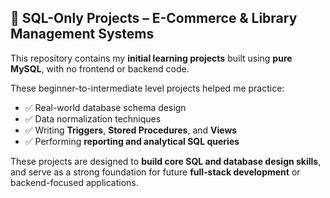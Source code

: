 ## 📘 SQL-Only Projects – E-Commerce & Library Management Systems

This repository contains my **initial learning projects** built using **pure MySQL**, with no frontend or backend code.

These beginner-to-intermediate level projects helped me practice:

- ✅ Real-world database schema design  
- ✅ Data normalization techniques  
- ✅ Writing **Triggers**, **Stored Procedures**, and **Views**  
- ✅ Performing **reporting and analytical SQL queries**

These projects are designed to **build core SQL and database design skills**, and serve as a strong foundation for future **full-stack development** or backend-focused applications.
